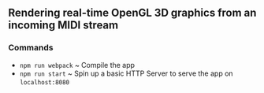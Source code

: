 ## Rendering real-time OpenGL 3D graphics from an incoming MIDI stream

### Commands

 - `npm run webpack` ~ Compile the app
 - `npm run start` ~ Spin up a basic HTTP Server to serve the app on `localhost:8080`